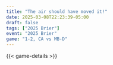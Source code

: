 ```yaml
---
title: "The air should have moved it!"
date: 2025-03-08T22:23:39-05:00
draft: false
tags: ["2025 Brier"]
event: "2025 Brier"
game: "1-2, CA vs MB-D"
---
```

{{< game-details >}}
<!--more-->

